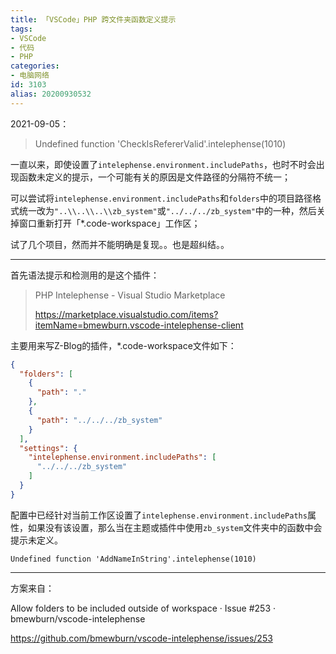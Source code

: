 ```yaml
---
title: 「VSCode」PHP 跨文件夹函数定义提示
tags:
- VSCode
- 代码
- PHP
categories:
- 电脑网络
id: 3103
alias: 20200930532
---
```


2021-09-05：

> Undefined function 'CheckIsRefererValid'.intelephense(1010)

一直以来，即使设置了`intelephense.environment.includePaths`，也时不时会出现函数未定义的提示，一个可能有关的原因是文件路径的分隔符不统一；

可以尝试将`intelephense.environment.includePaths`和`folders`中的项目路径格式统一改为`"..\\..\\..\\zb_system"`或`"../../../zb_system"`中的一种，然后关掉窗口重新打开「*.code-workspace」工作区；

<!--more-->

试了几个项目，然而并不能明确是复现。。也是超纠结。。

---------------

首先语法提示和检测用的是这个插件：

> PHP Intelephense - Visual Studio Marketplace
>
> <a href="https://marketplace.visualstudio.com/items?itemName=bmewburn.vscode-intelephense-client" target="_blank" title="PHP Intelephense - Visual Studio Marketplace">https://marketplace.visualstudio.com/items?itemName=bmewburn.vscode-intelephense-client</a>

主要用来写Z-Blog的插件，*.code-workspace文件如下：

```json
{
  "folders": [
    {
      "path": "."
    },
    {
      "path": "../../../zb_system"
    }
  ],
  "settings": {
    "intelephense.environment.includePaths": [
      "../../../zb_system"
    ]
  }
}
```

配置中已经针对当前工作区设置了`intelephense.environment.includePaths`属性，如果没有该设置，那么当在主题或插件中使用`zb_system`文件夹中的函数中会提示未定义。

`Undefined function 'AddNameInString'.intelephense(1010)`

--------

方案来自：

Allow folders to be included outside of workspace · Issue \#253 · bmewburn/vscode-intelephense

<a href="https://github.com/bmewburn/vscode-intelephense/issues/253" target="_blank" title="Allow folders to be included outside of workspace · Issue \#253 · bmewburn/vscode-intelephense">https://github.com/bmewburn/vscode-intelephense/issues/253</a>

<!--3103-->
